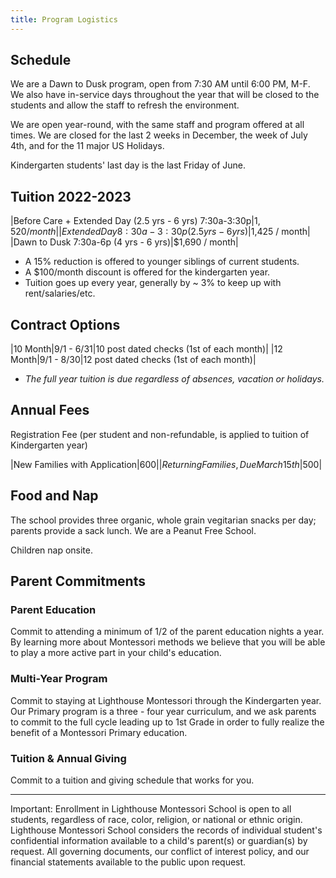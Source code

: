 ```yaml
---
title: Program Logistics
---
```


## Schedule

We are a Dawn to Dusk program, open from 7:30 AM until 6:00 PM, M-F. We also have in-service days throughout the year that will be closed to the students and allow the staff to refresh the environment. 

We are open year-round, with the same staff and program offered at all times. We are closed for the last 2 weeks in December, the week of July 4th, and for the 11 major US Holidays. 

Kindergarten students' last day is the last Friday of June. 

## Tuition 2022-2023

|Before Care + Extended Day (2.5 yrs - 6 yrs) 7:30a-3:30p|$1,520 / month|
|Extended Day 8:30a-3:30p (2.5 yrs - 6 yrs)|$1,425 / month|
|Dawn to Dusk 7:30a-6p (4 yrs - 6 yrs)|$1,690 / month|

* A 15% reduction is offered to younger siblings of current students. 
* A $100/month discount is offered for the kindergarten year.
* Tuition goes up every year, generally by ~ 3% to keep up with rent/salaries/etc.

## Contract Options

|10 Month|9/1 - 6/31|10 post dated checks (1st of each month)|
|12 Month|9/1 - 8/30|12 post dated checks (1st of each month)|

* *The full year tuition is due regardless of absences, vacation or holidays.*

## Annual Fees

Registration Fee (per student and non-refundable, is applied to tuition of Kindergarten year)

|New Families with Application|$600|
|Returning Families, Due March 15th|$500|

## Food and Nap

The school provides three organic, whole grain vegitarian snacks per day; parents provide a sack lunch. 
We are a Peanut Free School.

Children nap onsite. 

<a name="parent_commitments"></a>

## Parent Commitments 

### Parent Education

Commit to attending a minimum of 1/2 of the parent education nights a year. By learning more about Montessori methods we believe that you will be able to play a more active part in your child's education.

### Multi-Year Program

Commit to staying at Lighthouse Montessori through the Kindergarten year. Our Primary program is a three - four year curriculum, and we ask parents to commit to the full cycle leading up to 1st Grade in order to fully realize the benefit of a Montessori Primary education.

### Tuition & Annual Giving

Commit to a tuition and giving schedule that works for you.

----

Important: Enrollment in Lighthouse Montessori School is open to all students, regardless of race, color, religion, or national or ethnic origin. Lighthouse Montessori School considers the records of individual student's confidential information available to a child's parent(s) or guardian(s) by request. All governing documents, our conflict of interest policy, and our financial statements available to the public upon request. 
